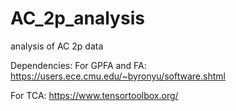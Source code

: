 # AC_2p_analysis
analysis of AC 2p data


Dependencies:
  For GPFA and FA:
    https://users.ece.cmu.edu/~byronyu/software.shtml
    
  For TCA:
    https://www.tensortoolbox.org/
